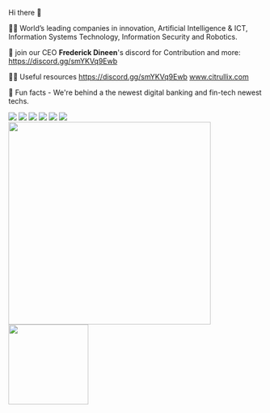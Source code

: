 Hi there 👋

🙋‍♀️ World’s leading companies in innovation, Artificial Intelligence & ICT, Information Systems Technology, Information Security and Robotics.

🌈 join our CEO **Frederick Dineen**'s discord for Contribution and more: https://discord.gg/smYKVq9Ewb

👩‍💻 Useful resources https://discord.gg/smYKVq9Ewb www.citrullix.com

🍿 Fun facts - We're behind a the newest digital banking and fin-tech newest techs.


<a href="https://www.linkedin.com/in/citrullix/" target="_blank"><img src="https://img.icons8.com/color/48/000000/linkedin.png"/></a>
<a href="https://www.instagram.com/citrullix/" target="_blank"><img src="https://img.icons8.com/fluency/48/000000/instagram-new.png"/></a>
<a href="https://twitter.com/citrullix/" target="_blank"><img src="https://img.icons8.com/fluency/48/000000/twitter.png"/></a>
<a href="https://www.youtube.com/channel/donwolfonline/" target="_blank"><img src="https://img.icons8.com/color/48/000000/youtube--v1.png"/></a>
<a href="https://www.citrullix.com" target="_blank"><img src="https://img.icons8.com/fluency/48/000000/domain.png"/></a>
<a href="mailto:info@citrullix.com" target="_blank"><img src="https://img.icons8.com/fluency/48/000000/email.png"/></a>
<br>
<img src="https://github-readme-stats.vercel.app/api?username=donwolfonline&show_icons=true&count_private=true" width="400" height="auto"/>
<img src="https://github-readme-stats.vercel.app/api/top-langs/?username=donwolfonline&layout=compact&show_icons=true/" width="auto" height="158"/>
